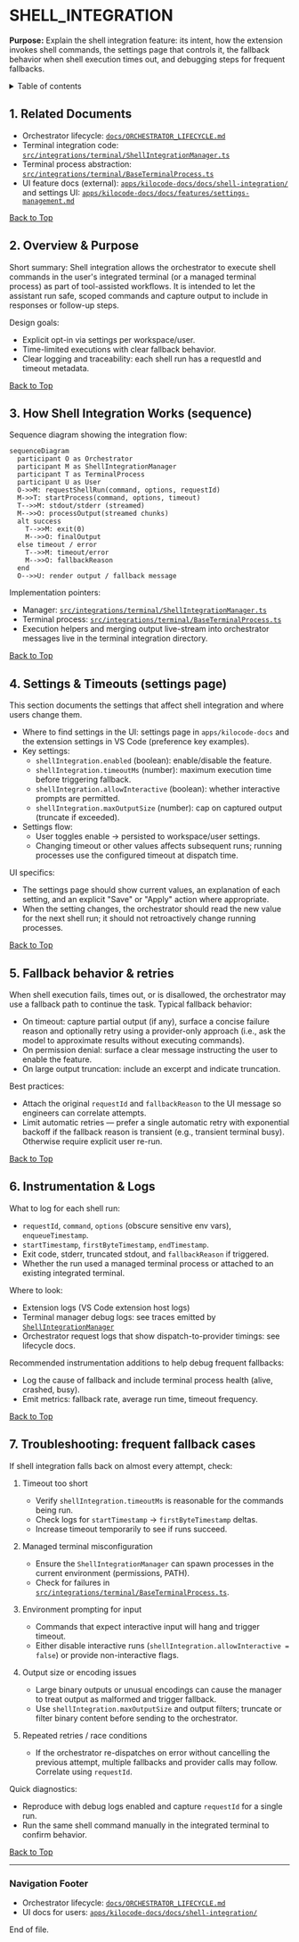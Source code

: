 # SHELL_INTEGRATION

**Purpose:** Explain the shell integration feature: its intent, how the extension invokes shell commands, the settings page that controls it, the fallback behavior when shell execution times out, and debugging steps for frequent fallbacks.

<details>
<summary>Table of contents</summary>

-   1. Related Documents
-   2. Overview & Purpose
-   3. How Shell Integration Works (sequence)
-   4. Settings & Timeouts (settings page)
-   5. Fallback behavior & retries
-   6. Instrumentation & Logs
-   7. Troubleshooting: frequent fallback cases
- Navigation Footer

</summary>
</details>

<a name="related-docs"></a>

## 1. Related Documents

- Orchestrator lifecycle: [`docs/ORCHESTRATOR_LIFECYCLE.md`](docs/ORCHESTRATOR_LIFECYCLE.md:1)
- Terminal integration code: [`src/integrations/terminal/ShellIntegrationManager.ts`](src/integrations/terminal/ShellIntegrationManager.ts:1)
- Terminal process abstraction: [`src/integrations/terminal/BaseTerminalProcess.ts`](src/integrations/terminal/BaseTerminalProcess.ts:1)
- UI feature docs (external): [`apps/kilocode-docs/docs/shell-integration/`](apps/kilocode-docs/docs/shell-integration/:1) and settings UI: [`apps/kilocode-docs/docs/features/settings-management.md`](apps/kilocode-docs/docs/features/settings-management.md:1)

[Back to Top](#)

<a name="overview"></a>

## 2. Overview & Purpose

Short summary: Shell integration allows the orchestrator to execute shell commands in the user's integrated terminal (or a managed terminal process) as part of tool-assisted workflows. It is intended to let the assistant run safe, scoped commands and capture output to include in responses or follow-up steps.

Design goals:

- Explicit opt-in via settings per workspace/user.
- Time-limited executions with clear fallback behavior.
- Clear logging and traceability: each shell run has a requestId and timeout metadata.

[Back to Top](#)

<a name="how-it-works"></a>

## 3. How Shell Integration Works (sequence)

Sequence diagram showing the integration flow:

```mermaid
sequenceDiagram
  participant O as Orchestrator
  participant M as ShellIntegrationManager
  participant T as TerminalProcess
  participant U as User
  O->>M: requestShellRun(command, options, requestId)
  M->>T: startProcess(command, options, timeout)
  T-->>M: stdout/stderr (streamed)
  M-->>O: processOutput(streamed chunks)
  alt success
    T-->>M: exit(0)
    M-->>O: finalOutput
  else timeout / error
    T-->>M: timeout/error
    M-->>O: fallbackReason
  end
  O-->>U: render output / fallback message
```

Implementation pointers:

- Manager: [`src/integrations/terminal/ShellIntegrationManager.ts`](src/integrations/terminal/ShellIntegrationManager.ts:1)
- Terminal process: [`src/integrations/terminal/BaseTerminalProcess.ts`](src/integrations/terminal/BaseTerminalProcess.ts:1)
- Execution helpers and merging output live-stream into orchestrator messages live in the terminal integration directory.

[Back to Top](#)

<a name="settings"></a>

## 4. Settings & Timeouts (settings page)

This section documents the settings that affect shell integration and where users change them.

- Where to find settings in the UI: settings page in `apps/kilocode-docs` and the extension settings in VS Code (preference key examples).
- Key settings:
    - `shellIntegration.enabled` (boolean): enable/disable the feature.
    - `shellIntegration.timeoutMs` (number): maximum execution time before triggering fallback.
    - `shellIntegration.allowInteractive` (boolean): whether interactive prompts are permitted.
    - `shellIntegration.maxOutputSize` (number): cap on captured output (truncate if exceeded).
- Settings flow:
    - User toggles enable → persisted to workspace/user settings.
    - Changing timeout or other values affects subsequent runs; running processes use the configured timeout at dispatch time.

UI specifics:

- The settings page should show current values, an explanation of each setting, and an explicit "Save" or "Apply" action where appropriate.
- When the setting changes, the orchestrator should read the new value for the next shell run; it should not retroactively change running processes.

[Back to Top](#)

<a name="fallback"></a>

## 5. Fallback behavior & retries

When shell execution fails, times out, or is disallowed, the orchestrator may use a fallback path to continue the task. Typical fallback behavior:

- On timeout: capture partial output (if any), surface a concise failure reason and optionally retry using a provider-only approach (i.e., ask the model to approximate results without executing commands).
- On permission denial: surface a clear message instructing the user to enable the feature.
- On large output truncation: include an excerpt and indicate truncation.

Best practices:

- Attach the original `requestId` and `fallbackReason` to the UI message so engineers can correlate attempts.
- Limit automatic retries — prefer a single automatic retry with exponential backoff if the fallback reason is transient (e.g., transient terminal busy). Otherwise require explicit user re-run.

[Back to Top](#)

<a name="instrumentation"></a>

## 6. Instrumentation & Logs

What to log for each shell run:

- `requestId`, `command`, `options` (obscure sensitive env vars), `enqueueTimestamp`.
- `startTimestamp`, `firstByteTimestamp`, `endTimestamp`.
- Exit code, stderr, truncated stdout, and `fallbackReason` if triggered.
- Whether the run used a managed terminal process or attached to an existing integrated terminal.

Where to look:

- Extension logs (VS Code extension host logs)
- Terminal manager debug logs: see traces emitted by [`ShellIntegrationManager`](src/integrations/terminal/ShellIntegrationManager.ts:1)
- Orchestrator request logs that show dispatch-to-provider timings: see lifecycle docs.

Recommended instrumentation additions to help debug frequent fallbacks:

- Log the cause of fallback and include terminal process health (alive, crashed, busy).
- Emit metrics: fallback rate, average run time, timeout frequency.

[Back to Top](#)

<a name="troubleshooting"></a>

## 7. Troubleshooting: frequent fallback cases

If shell integration falls back on almost every attempt, check:

1. Timeout too short

    - Verify `shellIntegration.timeoutMs` is reasonable for the commands being run.
    - Check logs for `startTimestamp` → `firstByteTimestamp` deltas.
    - Increase timeout temporarily to see if runs succeed.

2. Managed terminal misconfiguration

    - Ensure the `ShellIntegrationManager` can spawn processes in the current environment (permissions, PATH).
    - Check for failures in [`src/integrations/terminal/BaseTerminalProcess.ts`](src/integrations/terminal/BaseTerminalProcess.ts:1).

3. Environment prompting for input

    - Commands that expect interactive input will hang and trigger timeout.
    - Either disable interactive runs (`shellIntegration.allowInteractive = false`) or provide non-interactive flags.

4. Output size or encoding issues

    - Large binary outputs or unusual encodings can cause the manager to treat output as malformed and trigger fallback.
    - Use `shellIntegration.maxOutputSize` and output filters; truncate or filter binary content before sending to the orchestrator.

5. Repeated retries / race conditions
    - If the orchestrator re-dispatches on error without cancelling the previous attempt, multiple fallbacks and provider calls may follow. Correlate using `requestId`.

Quick diagnostics:

- Reproduce with debug logs enabled and capture `requestId` for a single run.
- Run the same shell command manually in the integrated terminal to confirm behavior.

[Back to Top](#)

---

### Navigation Footer

- Orchestrator lifecycle: [`docs/ORCHESTRATOR_LIFECYCLE.md`](docs/ORCHESTRATOR_LIFECYCLE.md:1)
- UI docs for users: [`apps/kilocode-docs/docs/shell-integration/`](apps/kilocode-docs/docs/shell-integration/:1)

End of file.

